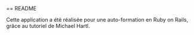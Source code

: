 == README

Cette application a été réalisée pour une auto-formation en Ruby on Rails, grâce au tutoriel de Michael Hartl.

